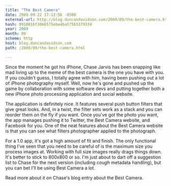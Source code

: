 ```yaml
---
title: "The Best Camera"
date: 2009-09-22 17:13:56 -0500
external-url: http://blog.duncandavidson.com/2009/09/the-best-camera.html
hash: 091081bf3066575ebe4ba57565379334
year: 2009
month: 09
scheme: http
host: blog.duncandavidson.com
path: /2009/09/the-best-camera.html

---
```


Since the moment he got his iPhone, Chase Jarvis has been snapping like mad living up to the meme of the best camera is the one you have with you. If you couldn't guess, I totally agree with him, having been pushing out a lot of iPhone photography myself. Well, now he's gone and pushed up the game by collaboration with some software devs and putting together both a new iPhone photo processing application and social website.





The application is definitely nice. It features several push button filters that give great looks. And, in a twist, the filter sets work as a stack and you can reorder them on the fly if you want. Once you've got the photo you want, the app manages pushing it to Twitter, the Best Camera website, and Facebook for you. One of the neat features about the Best Camera website is that you can see what filters photographer applied to the photograph.





For a 1.0 app, it's got a high amount of fit and finish. The only functional thing I've seen that you need to be careful of is the maximum size you process images at. Working with full size images really drags things down. It's better to stick to 800x800 or so. I'm just about to dart off a suggestion list to Chase for the next version (including *cough* metadata handling), but you can bet I'll be using Best Camera a lot.


Read more about it on Chase's blog entry about the Best Camera.

